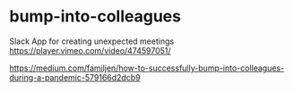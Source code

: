 # bump-into-colleagues
Slack App for creating unexpected meetings
https://player.vimeo.com/video/474597051/

https://medium.com/familjen/how-to-successfully-bump-into-colleagues-during-a-pandemic-579166d2dcb9
